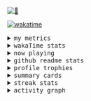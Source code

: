[![🐙](https://hits.seeyoufarm.com/api/count/incr/badge.svg?url=https%3A%2F%2Fgithub.com%2Fktnkk%2Fhit-counter&count_bg=%23070707&title_bg=%23070707&icon=&icon_color=%23E7E7E7&title=visitors&edge_flat=true)](https://hits.seeyoufarm.com)

[![wakatime](https://wakatime.com/badge/user/43ee8060-219a-4cc8-b7a0-9a681ab5a8a7.svg)](https://wakatime.com/@43ee8060-219a-4cc8-b7a0-9a681ab5a8a7)

<details>
  <summary> <samp>my metrics</samp></summary>
  
  <br>
  
 ![🐳](https://github.com/kkhys/kkhys/blob/main/github-metrics.svg)
  
  ***
</details>

<details>
  <summary> <samp>wakaTime stats</samp></summary>
  
  <br>
  
<!--START_SECTION:waka-->
![Code Time](http://img.shields.io/badge/Code%20Time-1%2C682%20hrs%2012%20mins-blue)

**🐱 My GitHub Data** 

> 📦 4.9 MB Used in GitHub's Storage 
 > 
> 🏆 1,014 Contributions in the Year 2023
 > 
> 💼 Opted to Hire
 > 
> 📜 7 Public Repositories 
 > 
> 🔑 22 Private Repositories 
 > 
**I'm an Early 🐤** 

```text
🌞 Morning                4336 commits        ██████████░░░░░░░░░░░░░░░   38.51 % 
🌆 Daytime                2445 commits        █████░░░░░░░░░░░░░░░░░░░░   21.71 % 
🌃 Evening                3361 commits        ███████░░░░░░░░░░░░░░░░░░   29.85 % 
🌙 Night                  1118 commits        ██░░░░░░░░░░░░░░░░░░░░░░░   09.93 % 
```
📅 **I'm Most Productive on Monday** 

```text
Monday                   1909 commits        ████░░░░░░░░░░░░░░░░░░░░░   16.95 % 
Tuesday                  1676 commits        ████░░░░░░░░░░░░░░░░░░░░░   14.88 % 
Wednesday                1691 commits        ████░░░░░░░░░░░░░░░░░░░░░   15.02 % 
Thursday                 1583 commits        ████░░░░░░░░░░░░░░░░░░░░░   14.06 % 
Friday                   1596 commits        ████░░░░░░░░░░░░░░░░░░░░░   14.17 % 
Saturday                 1357 commits        ███░░░░░░░░░░░░░░░░░░░░░░   12.05 % 
Sunday                   1448 commits        ███░░░░░░░░░░░░░░░░░░░░░░   12.86 % 
```


📊 **This Week I Spent My Time On** 

```text
🕑︎ Time Zone: Asia/Tokyo

💬 Programming Languages: 
Other                    29 hrs 11 mins      █████████████░░░░░░░░░░░░   53.25 % 
Java                     11 hrs 12 mins      █████░░░░░░░░░░░░░░░░░░░░   20.44 % 
TypeScript               5 hrs 37 mins       ███░░░░░░░░░░░░░░░░░░░░░░   10.27 % 
HTML                     3 hrs 36 mins       ██░░░░░░░░░░░░░░░░░░░░░░░   06.58 % 
Play2                    2 hrs 11 mins       █░░░░░░░░░░░░░░░░░░░░░░░░   03.99 % 

🔥 Editors: 
Chrome                   29 hrs 10 mins      █████████████░░░░░░░░░░░░   53.23 % 
IntelliJ                 18 hrs 13 mins      ████████░░░░░░░░░░░░░░░░░   33.26 % 
WebStorm                 7 hrs 24 mins       ███░░░░░░░░░░░░░░░░░░░░░░   13.50 % 

💻 Operating System: 
Mac                      54 hrs 48 mins      █████████████████████████   100.00 % 
```


 Last Updated on 2023/10/15 18:35:33 UTC
<!--END_SECTION:waka-->
  
  ***
</details>


<details>
  <summary> <samp>now playing</samp></summary>
  
  <br>
 
 [![🐟](https://spotify-github-profile.vercel.app/api/view?uid=31ryofms4dnv7mrohhepo4c4zgqu&cover_image=true&theme=default&show_offline=false&background_color=121212&bar_color=53b14f&bar_color_cover=false)](https://open.spotify.com/user/31ryofms4dnv7mrohhepo4c4zgqu)
  
  ***
</details>

<details>
  <summary> <samp>github readme stats</samp></summary>
  
  <br>
  
 <p align="left"> 
  <img alt="🐠" src="https://github-readme-stats.vercel.app/api?username=kkhys&count_private=true&show_icons=true&theme=dark&include_all_commits=true" />
  <img alt="🐟" src="https://github-readme-stats.vercel.app/api/top-langs/?username=kkhys&layout=compact&theme=dark&langs_count=10&hide=HTML,CSS,SCSS" />
</p>
  
  ***
</details>

<details>
  <summary> <samp>profile trophies</samp></summary>
  
  <br>
  
  [![🐬](https://github-profile-trophy.vercel.app/?username=kkhys&rank=SECRET,SSS,SS,S,AAA,AA,A&theme=darkhub&row=1&margin-w=10&no-bg=true)](https://github.com/ryo-ma/github-profile-trophy)
  
  ***
</details>

<details>
  <summary> <samp>summary cards</samp></summary>
  
  <br>
  
  ![🐋](https://github-profile-summary-cards.vercel.app/api/cards/profile-details?username=kkhys&theme=github_dark)
  ![🦑](https://github-profile-summary-cards.vercel.app/api/cards/repos-per-language?username=kkhys&theme=github_dark)
  ![🦭](https://github-profile-summary-cards.vercel.app/api/cards/most-commit-language?username=kkhys&theme=github_dark)
  ![🦀](https://github-profile-summary-cards.vercel.app/api/cards/stats?username=kkhys&theme=github_dark)
  ![🦈](https://github-profile-summary-cards.vercel.app/api/cards/productive-time?username=kkhys&theme=github_dark)
  
  ***
</details>

<details>
  <summary> <samp>streak stats</samp></summary>
  
  <br>
  
  [![🐠](http://github-readme-streak-stats.herokuapp.com?user=kkhys&theme=dark)](https://git.io/streak-stats)
  
  ***
</details>

<details>
  <summary> <samp>activity graph</samp></summary>
  
  <br>
  
  [![🐡](https://github-readme-activity-graph.cyclic.app/graph?username=kkhys&theme=xcode)](https://github.com/ashutosh00710/github-readme-activity-graph)
  
  ***
</details>
